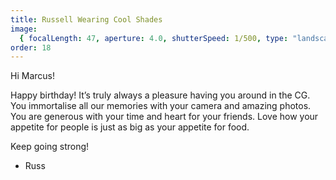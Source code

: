 ```yaml
---
title: Russell Wearing Cool Shades
image:
  { focalLength: 47, aperture: 4.0, shutterSpeed: 1/500, type: "landscape" }
order: 18
---
```


Hi Marcus!

Happy birthday! It’s truly always a pleasure having you around in the CG. You immortalise all our memories with your camera and amazing photos. You are generous with your time and heart for your friends. Love how your appetite for people is just as big as your appetite for food.

Keep going strong!

- Russ
